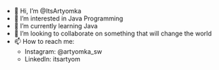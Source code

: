 - 👋 Hi, I’m @ItsArtyomka
- 👀 I’m interested in Java Programming
- 🌱 I’m currently learning Java
- 💞️ I’m looking to collaborate on something that will change the world
- 📫 How to reach me:
   - Instagram: @artyomka_sw
   - LinkedIn: itsartyom
